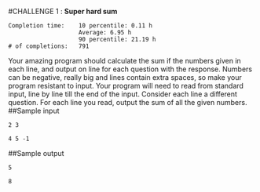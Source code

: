 #CHALLENGE 1 : **Super hard sum**
```
Completion time:    10 percentile: 0.11 h
                    Average: 6.95 h
                    90 percentile: 21.19 h
# of completions:   791
```
Your amazing program should calculate the sum if the numbers given in each line, 
and output on line for each question with the response. Numbers can be negative, 
really big and lines contain extra spaces, so make your program resistant to input.
Your program will need to read from standard input, line by line till the end of the input. 
Consider each line a different question. For each line you read, 
output the sum of all the given numbers.
##Sample input
```
2 3

4 5 -1
```
##Sample output
```
5

8
```
